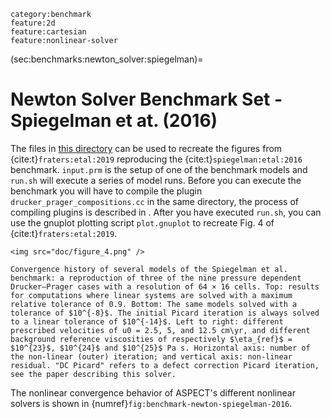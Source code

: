 ```{tags}
category:benchmark
feature:2d
feature:cartesian
feature:nonlinear-solver
```

(sec:benchmarks:newton_solver:spiegelman)=
# Newton Solver Benchmark Set - Spiegelman et at. (2016)

The files in [this directory](https://github.com/geodynamics/aspect/tree/main/benchmarks/newton_solver_benchmark_set/spiegelman_et_al_2016)
can be used to recreate the figures from
{cite:t}`fraters:etal:2019` reproducing the {cite:t}`spiegelman:etal:2016` benchmark.
`input.prm` is the setup of one of the benchmark
models and `run.sh` will execute a series of model runs. Before you can execute
the benchmark you will have to compile the plugin `drucker_prager_compositions.cc` in
the same directory, the process of compiling plugins is described in [](sec:benchmark-run).
After you have executed `run.sh`, you can use the gnuplot plotting script
`plot.gnuplot` to recreate Fig. 4 of {cite:t}`fraters:etal:2019`.

```{figure-md} fig:benchmark-newton-spiegelman-2016
<img src="doc/figure_4.png" />

Convergence history of several models of the Spiegelman et al. benchmark: a reproduction of three of the nine pressure dependent Drucker–Prager cases with a resolution of 64 × 16 cells. Top: results for computations where linear systems are solved with a maximum relative tolerance of 0.9. Bottom: The same models solved with a tolerance of $10^{-8}$. The initial Picard iteration is always solved to a linear tolerance of $10^{-14}$. Left to right: different prescribed velocities of u0 = 2.5, 5, and 12.5 cm\yr, and different background reference viscosities of respectively $\eta_{ref}$ = $10^{23}$, $10^{24}$ and $10^{25}$ Pa s. Horizontal axis: number of the non-linear (outer) iteration; and vertical axis: non-linear residual. "DC Picard" refers to a defect correction Picard iteration, see the paper describing this solver.
```

The nonlinear convergence behavior of ASPECT's different nonlinear solvers is shown in {numref}`fig:benchmark-newton-spiegelman-2016`.
